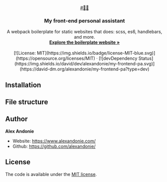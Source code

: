<p align="center">
  <a href="https://myfrontendpa.alexandonie.com/">
    #🤵🏻
  </a>
</p>
<h3 align="center">My front-end personal assistant</h3>

<p align="center">
  A webpack boilerplate for static websites that does: scss, es6, handlebars, and more.
  <br>
  <a href="https://myfrontendpa.alexandonie.com"><strong>Explore the boilerplate website »</strong></a>
  <br>
  <br>
  [![License: MIT](https://img.shields.io/badge/license-MIT-blue.svg)](https://opensource.org/licenses/MIT)
  ·
  [![devDependency Status](https://img.shields.io/david/dev/alexandonie/my-frontend-pa.svg)](https://david-dm.org/alexandonie/my-frontend-pa?type=dev)
</p>


## Installation

## File structure

## Author

**Alex Andonie**

-   Website: <https://www.alexandonie.com/>
-   Github: <https://github.com/alexandonie/>

## License

The code is available under the [MIT license](LICENSE).
